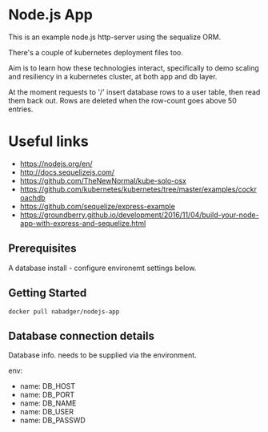 # Node.js App

This is an example node.js http-server using the sequalize ORM.

There's a couple of kubernetes deployment files too.

Aim is to learn how these technologies interact, specifically to demo scaling
and resiliency in a kubernetes cluster, at both app and db layer.

At the moment requests to '/' insert database rows to a user table, then
read them back out. Rows are deleted when the row-count goes above 50 entries.

# Useful links
* https://nodejs.org/en/ 
* http://docs.sequelizejs.com/
* https://github.com/TheNewNormal/kube-solo-osx
* https://github.com/kubernetes/kubernetes/tree/master/examples/cockroachdb
* https://github.com/sequelize/express-example
* https://groundberry.github.io/development/2016/11/04/build-your-node-app-with-express-and-sequelize.html

## Prerequisites
A database install - configure environemt settings below.

## Getting Started
```
docker pull nabadger/nodejs-app
```

## Database connection details

Database info. needs to be supplied via the environment.

 env:
  - name: DB_HOST
  - name: DB_PORT
  - name: DB_NAME
  - name: DB_USER
  - name: DB_PASSWD
```
